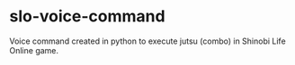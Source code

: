# slo-voice-command
Voice command created in python to execute jutsu (combo) in Shinobi Life Online game.
